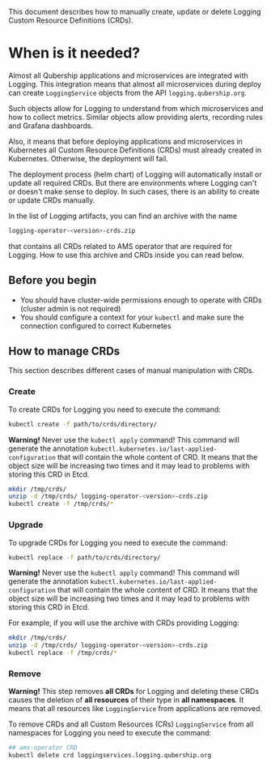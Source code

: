 This document describes how to manually create, update or delete Logging Custom Resource Definitions (CRDs).

# When is it needed?

Almost all Qubership applications and microservices are integrated with Logging. This integration means
that almost all microservices during deploy can create `LoggingService` objects from the API
`logging.qubership.org`.

Such objects allow for Logging to understand from which microservices and how to collect metrics.
Similar objects allow providing alerts, recording rules and Grafana dashboards.

Also, it means that before deploying applications and microservices in Kubernetes all Custom Resource Definitions
(CRDs) must already created in Kubernetes. Otherwise, the deployment will fail.

The deployment process (helm chart) of Logging will automatically install or update all required CRDs.
But there are environments where Logging can't or doesn't make sense to deploy. In such cases, there is
an ability to create or update CRDs manually.

In the list of Logging artifacts, you can find an archive with the name

```bash
logging-operator-<version>-crds.zip
```

that contains all CRDs related to AMS operator that are required for Logging.
How to use this archive and CRDs inside you can read below.

## Before you begin

* You should have cluster-wide permissions enough to operate with CRDs (cluster admin is not required)
* You should configure a context for your `kubectl` and make sure the connection configured to correct Kubernetes

## How to manage CRDs

This section describes different cases of manual manipulation with CRDs.

### Create

To create CRDs for Logging you need to execute the command:

```bash
kubectl create -f path/to/crds/directory/
```

**Warning!** Never use the `kubectl apply` command! This command will generate the annotation
`kubectl.kubernetes.io/last-applied-configuration` that will contain the whole content of CRD.
It means that the object size will be increasing two times and it may lead to problems with storing
this CRD in Etcd.

```bash
mkdir /tmp/crds/
unzip -d /tmp/crds/ logging-operator-<version>-crds.zip
kubectl create -f /tmp/crds/*
```

### Upgrade

To upgrade CRDs for Logging you need to execute the command:

```bash
kubectl replace -f path/to/crds/directory/
```

**Warning!** Never use the `kubectl apply` command! This command will generate the annotation
`kubectl.kubernetes.io/last-applied-configuration` that will contain the whole content of CRD.
It means that the object size will be increasing two times and it may lead to problems with storing
this CRD in Etcd.

For example, if you will use the archive with CRDs providing Logging:

```bash
mkdir /tmp/crds/
unzip -d /tmp/crds/ logging-operator-<version>-crds.zip
kubectl replace -f /tmp/crds/*
```

### Remove

**Warning!** This step removes **all CRDs** for Logging and deleting these CRDs causes the deletion of
**all resources** of their type in **all namespaces**.
It means that all resources like `LoggingService` from applications are removed.

To remove CRDs and all Custom Resources (CRs) `LoggingService` from all namespaces for Logging
you need to execute the command:

```bash
## ams-operator CRD
kubectl delete crd loggingservices.logging.qubership.org
```
